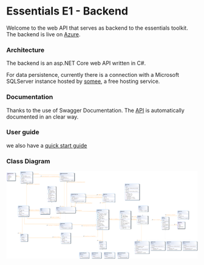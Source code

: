 # Essentials E1 - Backend

Welcome to the web API that serves as backend to the essentials toolkit. The backend is live on [Azure](https://essentialsapi.azurewebsites.net/swagger/index.html).

### Architecture

The backend is an asp.NET Core web API written in C#. 

For data persistence, currently there is a connection with a Microsoft SQLServer instance hosted by [somee](https://somee.com/default.aspx), a free hosting service.

### Documentation

Thanks to the use of Swagger Documentation. The [API](https://essentialsapi.azurewebsites.net/swagger/index.html) is automatically documented in an clear way.

### User guide

we also have a [quick start guide](./QuickStartGuide.pdf)

### Class Diagram

![Image](P3Backend/P3Backend/Data/Images/ClassDiagram.png)
